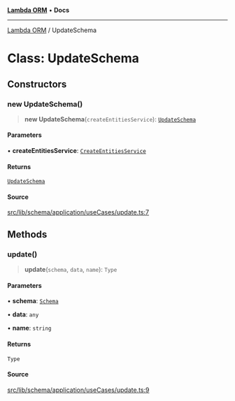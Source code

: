 [**Lambda ORM**](../README.md) • **Docs**

***

[Lambda ORM](../README.md) / UpdateSchema

# Class: UpdateSchema

## Constructors

### new UpdateSchema()

> **new UpdateSchema**(`createEntitiesService`): [`UpdateSchema`](UpdateSchema.md)

#### Parameters

• **createEntitiesService**: [`CreateEntitiesService`](CreateEntitiesService.md)

#### Returns

[`UpdateSchema`](UpdateSchema.md)

#### Source

[src/lib/schema/application/useCases/update.ts:7](https://github.com/lambda-orm/lambdaorm-base/blob/7ab89b6bcd2fea05971e688ab15feca3a500d972/src/lib/schema/application/useCases/update.ts#L7)

## Methods

### update()

> **update**(`schema`, `data`, `name`): `Type`

#### Parameters

• **schema**: [`Schema`](../interfaces/Schema.md)

• **data**: `any`

• **name**: `string`

#### Returns

`Type`

#### Source

[src/lib/schema/application/useCases/update.ts:9](https://github.com/lambda-orm/lambdaorm-base/blob/7ab89b6bcd2fea05971e688ab15feca3a500d972/src/lib/schema/application/useCases/update.ts#L9)
